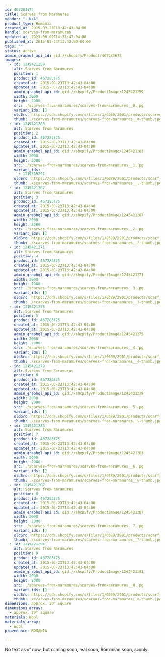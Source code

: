 ```yaml
---
id: 467283675
title: Scarves from Maramures
vendor: "- N/A"
product_type: Romania
created_at: 2015-03-23T13:42:43-04:00
handle: scarves-from-maramures
updated_at: 2023-08-02T14:37:47-04:00
published_at: 2015-03-23T13:42:00-04:00
tags: ""
status: active
admin_graphql_api_id: gid://shopify/Product/467283675
images:
  - id: 1245421259
    alt: Scarves from Maramures
    position: 1
    product_id: 467283675
    created_at: 2015-03-23T13:42:43-04:00
    updated_at: 2015-03-23T13:42:43-04:00
    admin_graphql_api_id: gid://shopify/ProductImage/1245421259
    width: 2000
    height: 2000
    src: ./scarves-from-maramures/scarves-from-maramures__0.jpg
    variant_ids: []
    oldSrc: https://cdn.shopify.com/s/files/1/0589/2901/products/scarves.jpeg?v=1427132563
    thumb: ./scarves-from-maramures/scarves-from-maramures__0-thumb.jpg
  - id: 1245421263
    alt: Scarves from Maramures
    position: 2
    product_id: 467283675
    created_at: 2015-03-23T13:42:43-04:00
    updated_at: 2015-03-23T13:42:43-04:00
    admin_graphql_api_id: gid://shopify/ProductImage/1245421263
    width: 2000
    height: 2000
    src: ./scarves-from-maramures/scarves-from-maramures__1.jpg
    variant_ids:
      - 1239505291
    oldSrc: https://cdn.shopify.com/s/files/1/0589/2901/products/scarf_4.jpeg?v=1427132563
    thumb: ./scarves-from-maramures/scarves-from-maramures__1-thumb.jpg
  - id: 1245421267
    alt: Scarves from Maramures
    position: 3
    product_id: 467283675
    created_at: 2015-03-23T13:42:43-04:00
    updated_at: 2015-03-23T13:42:43-04:00
    admin_graphql_api_id: gid://shopify/ProductImage/1245421267
    width: 2000
    height: 2000
    src: ./scarves-from-maramures/scarves-from-maramures__2.jpg
    variant_ids: []
    oldSrc: https://cdn.shopify.com/s/files/1/0589/2901/products/scarf_7.jpeg?v=1427132563
    thumb: ./scarves-from-maramures/scarves-from-maramures__2-thumb.jpg
  - id: 1245421271
    alt: Scarves from Maramures
    position: 4
    product_id: 467283675
    created_at: 2015-03-23T13:42:43-04:00
    updated_at: 2015-03-23T13:42:43-04:00
    admin_graphql_api_id: gid://shopify/ProductImage/1245421271
    width: 2000
    height: 2000
    src: ./scarves-from-maramures/scarves-from-maramures__3.jpg
    variant_ids: []
    oldSrc: https://cdn.shopify.com/s/files/1/0589/2901/products/scarf_5.jpeg?v=1427132563
    thumb: ./scarves-from-maramures/scarves-from-maramures__3-thumb.jpg
  - id: 1245421275
    alt: Scarves from Maramures
    position: 5
    product_id: 467283675
    created_at: 2015-03-23T13:42:43-04:00
    updated_at: 2015-03-23T13:42:43-04:00
    admin_graphql_api_id: gid://shopify/ProductImage/1245421275
    width: 2000
    height: 2000
    src: ./scarves-from-maramures/scarves-from-maramures__4.jpg
    variant_ids: []
    oldSrc: https://cdn.shopify.com/s/files/1/0589/2901/products/scarf_3.jpeg?v=1427132563
    thumb: ./scarves-from-maramures/scarves-from-maramures__4-thumb.jpg
  - id: 1245421279
    alt: Scarves from Maramures
    position: 6
    product_id: 467283675
    created_at: 2015-03-23T13:42:43-04:00
    updated_at: 2015-03-23T13:42:43-04:00
    admin_graphql_api_id: gid://shopify/ProductImage/1245421279
    width: 2000
    height: 2000
    src: ./scarves-from-maramures/scarves-from-maramures__5.jpg
    variant_ids: []
    oldSrc: https://cdn.shopify.com/s/files/1/0589/2901/products/scarf_2.jpeg?v=1427132563
    thumb: ./scarves-from-maramures/scarves-from-maramures__5-thumb.jpg
  - id: 1245421283
    alt: Scarves from Maramures
    position: 7
    product_id: 467283675
    created_at: 2015-03-23T13:42:43-04:00
    updated_at: 2015-03-23T13:42:43-04:00
    admin_graphql_api_id: gid://shopify/ProductImage/1245421283
    width: 2000
    height: 2000
    src: ./scarves-from-maramures/scarves-from-maramures__6.jpg
    variant_ids: []
    oldSrc: https://cdn.shopify.com/s/files/1/0589/2901/products/scarf_1_7874b879-f828-4121-89b3-a21571a8be2a.jpeg?v=1427132563
    thumb: ./scarves-from-maramures/scarves-from-maramures__6-thumb.jpg
  - id: 1245421287
    alt: Scarves from Maramures
    position: 8
    product_id: 467283675
    created_at: 2015-03-23T13:42:43-04:00
    updated_at: 2015-03-23T13:42:43-04:00
    admin_graphql_api_id: gid://shopify/ProductImage/1245421287
    width: 2000
    height: 2000
    src: ./scarves-from-maramures/scarves-from-maramures__7.jpg
    variant_ids: []
    oldSrc: https://cdn.shopify.com/s/files/1/0589/2901/products/scarf_6.jpeg?v=1427132563
    thumb: ./scarves-from-maramures/scarves-from-maramures__7-thumb.jpg
  - id: 1245421291
    alt: Scarves from Maramures
    position: 9
    product_id: 467283675
    created_at: 2015-03-23T13:42:43-04:00
    updated_at: 2015-03-23T13:42:43-04:00
    admin_graphql_api_id: gid://shopify/ProductImage/1245421291
    width: 2000
    height: 2000
    src: ./scarves-from-maramures/scarves-from-maramures__8.jpg
    variant_ids: []
    oldSrc: https://cdn.shopify.com/s/files/1/0589/2901/products/scarf_8.jpeg?v=1427132563
    thumb: ./scarves-from-maramures/scarves-from-maramures__8-thumb.jpg
dimensions: approx. 30" square
dimensions_array:
  - approx. 30" square
materials: Wool
materials_array:
  - Wool
provenance: ROMANIA

---
```


No text as of now, but coming soon, real soon, Romanian soon, soonly.